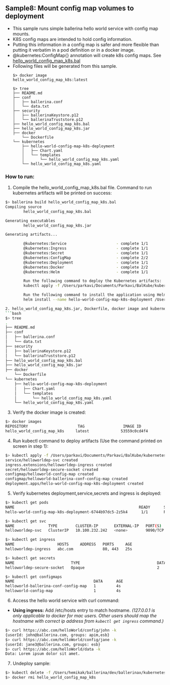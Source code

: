 ## Sample8: Mount config map volumes to deployment 

- This sample runs simple ballerina hello world service with config map mounts.
- K8S config maps are intended to hold config information.
- Putting this information in a config map is safer and more flexible than putting it verbatim in a pod definition or in a docker image.
- @kubernetes:ConfigMap{} annotation will create k8s config maps. See [hello_world_config_map_k8s.bal](
./hello_world_config_map_k8s.bal)  
- Following files will be generated from this sample.
    ``` 
    $> docker image
    hello_world_config_map_k8s:latest
    
    $> tree
    ├── README.md
    ├── conf
    │   ├── ballerina.conf
    │   └── data.txt
    ├── security
    │   ├── ballerinaKeystore.p12
    │   └── ballerinaTruststore.p12
    ├── hello_world_config_map_k8s.bal
    ├── hello_world_config_map_k8s.jar
    ├── docker
        └── Dockerfile
    └── kubernetes
        ├── hello-world-config-map-k8s-deployment
        │   ├── Chart.yaml
        │   └── templates
        │       └── hello_world_config_map_k8s.yaml
        └── hello_world_config_map_k8s.yaml

    ```
### How to run:

1. Compile the hello_world_config_map_k8s.bal file. Command to run kubernetes artifacts will be printed on success:
```bash
$> ballerina build hello_world_config_map_k8s.bal
Compiling source
        hello_world_config_map_k8s.bal

Generating executables
        hello_world_config_map_k8s.jar

Generating artifacts...

        @kubernetes:Service                      - complete 1/1
        @kubernetes:Ingress                      - complete 1/1
        @kubernetes:Secret                       - complete 1/1
        @kubernetes:ConfigMap                    - complete 2/2
        @kubernetes:Deployment                   - complete 1/1
        @kubernetes:Docker                       - complete 2/2 
        @kubernetes:Helm                         - complete 1/1

        Run the following command to deploy the Kubernetes artifacts: 
        kubectl apply -f /Users/parkavi/Documents/Parkavi/BalKube/kubernetes/samples/sample8/kubernetes

        Run the following command to install the application using Helm: 
        helm install --name hello-world-config-map-k8s-deployment /Users/parkavi/Documents/Parkavi/BalKube/kubernetes/samples/sample8/kubernetes/hello-world-config-map-k8s-deployment```

2. hello_world_config_map_k8s.jar, Dockerfile, docker image and kubernetes artifacts will be generated: 
```bash
$> tree
.
├── README.md
├── conf
│   ├── ballerina.conf
│   └── data.txt
├── security
│   ├── ballerinaKeystore.p12
│   └── ballerinaTruststore.p12
├── hello_world_config_map_k8s.bal
├── hello_world_config_map_k8s.jar
├── docker
    └── Dockerfile
└── kubernetes
    ├── hello-world-config-map-k8s-deployment
    │   ├── Chart.yaml
    │   └── templates
    │       └── hello_world_config_map_k8s.yaml
    └── hello_world_config_map_k8s.yaml

```

3. Verify the docker image is created:
```bash
$> docker images
REPOSITORY                      TAG                 IMAGE ID            CREATED             SIZE
hello_world_config_map_k8s     latest              53559c0cd4f4        55 seconds ago      194MB
```

4. Run kubectl command to deploy artifacts (Use the command printed on screen in step 1):
```bash
$> kubectl apply -f /Users/parkavi/Documents/Parkavi/BalKube/kubernetes/samples/sample8/kubernetes
service/helloworldep-svc created
ingress.extensions/helloworldep-ingress created
secret/helloworldep-secure-socket created
configmap/helloworld-config-map created
configmap/helloworld-ballerina-conf-config-map created
deployment.apps/hello-world-config-map-k8s-deployment created
```

5. Verify kubernetes deployment,service,secrets and ingress is deployed:
```bash
$> kubectl get pods
NAME                                                       READY      STATUS    RESTARTS   AGE
hello-world-config-map-k8s-deployment-6744b97dc5-2z5k4      1/1       Running   0          5m

$> kubectl get svc
NAME               TYPE        CLUSTER-IP       EXTERNAL-IP   PORT(S)    AGE
helloworldep-svc   ClusterIP   10.100.232.242   <none>        9090/TCP   6m

$> kubectl get ingress
NAME                   HOSTS     ADDRESS   PORTS     AGE
helloworldep-ingress   abc.com             80, 443   25s

$> kubectl get secrets
NAME                         TYPE                                  DATA      AGE
helloworldep-secure-socket   Opaque                                2         1m

$> kubectl get configmaps
NAME                                   DATA      AGE
helloworld-ballerina-conf-config-map   1         4s
helloworld-config-map                  1         4s
```

6. Access the hello world service with curl command:

- **Using ingress:**
Add /etc/hosts entry to match hostname. 
_(127.0.0.1 is only applicable to docker for mac users. Other users should map the hostname with correct ip address 
from `kubectl get ingress` command.)_

```bash
$> curl https://abc.com/helloWorld/config/john -k
{userId: john@ballerina.com, groups: apim,esb}
$> curl https://abc.com/helloWorld/config/jane -k
{userId: jane3@ballerina.com, groups: esb}
$> curl https://abc.com/helloWorld/data -k
Data: Lorem ipsum dolor sit amet.
```

7. Undeploy sample:
```bash
$> kubectl delete -f /Users/hemikak/ballerina/dev/ballerinax/kubernetes/samples/sample8/kubernetes/
$> docker rmi hello_world_config_map_k8s

```
